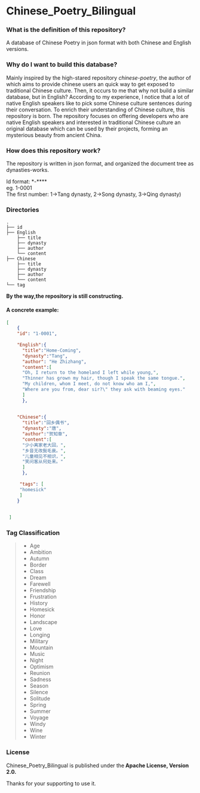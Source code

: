 # Chinese_Poetry_Bilingual
### What is the definition of this repository?
A database of Chinese Poetry in json format
 with both Chinese and English versions.

### Why do I want to build this database?
Mainly inspired by the high-stared repository
 <i>chinese-poetry</i>, the author of which aims 
 to provide chinese users an quick way to get 
 exposed to traditional Chinese culture. 
 Then, it occurs to me that why not build a similar 
 database, but in English? According to my experience, I notice that
 a lot of native English speakers like to pick some Chinese culture sentences
 during their conversation. To enrich their understanding of Chinese culture,
 this repository is born.
 The repository focuses 
 on offering developers who are native English speakers and 
 interested in traditional Chinese culture an original database 
 which can be used by their projects, forming an mysterious beauty from 
 ancient China. 



### How does this repository work?
The repository is written in json format, and organized the
document tree as dynasties-works. 

Id format: \*\-****  
    eg. 1-0001  
The first number: 1->Tang dynasty, 2->Song dynasty, 3->Qing dynasty)

### Directories
```
.
├── id
├── English
    ├── title
    ├── dynasty
    ├── author
    └── content
├── Chinese
    ├── title
    ├── dynasty
    ├── author
    └── content
└── tag
```

<b>By the way,the repository is still constructing.</b>

#### A concrete example:
```json
[
    {
    "id": "1-0001",
    
    "English":{
      "title":"Home-Coming",
      "dynasty":"Tang",
      "author": "He Zhizhang",
      "content":[
      "Oh, I return to the homeland I left while young,",
      "Thinner has grown my hair, though I speak the same tongue.",
      "My children, whom I meet, do not know who am I,",
      "Where are you from, dear sir?\" they ask with beaming eyes."
      ]
      },
      
      
    "Chinese":{
      "title":"回乡偶书",
      "dynasty":"唐",
      "author":"贺知章",
      "content":[
      "少小离家老大回，",
      "乡音无改鬓毛衰。",
      "儿童相见不相识，",
      "笑问客从何处来。"
      ]
      },
      
     "tags": [
     "homesick"
     ]
    }
     
    
 ]


```
### Tag Classification
> 
>    - Age 
>    - Ambition
>    - Autumn
>    - Border
>    - Class
>    - Dream
>    - Farewell
>    - Friendship
>    - Frustration
>    - History
>    - Homesick
>    - Honor
>    - Landscape
>    - Love 
>    - Longing
>    - Military
>    - Mountain
>    - Music
>    - Night
>    - Optimism
>    - Reunion
>    - Sadness
>    - Season
>    - Silence
>    - Solitude
>    - Spring
>    - Summer
>    - Voyage
>    - Windy
>    - Wine
>    - Winter
### License

Chinese_Poetry_Bilingual is published under the<b> 
Apache License, Version 2.0.</b>

Thanks for your supporting to use it. 

